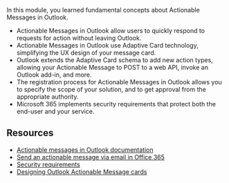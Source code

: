 In this module, you learned fundamental concepts about Actionable Messages in Outlook.

- Actionable Messages in Outlook allow users to quickly respond to requests for action without leaving Outlook.
- Actionable Messages in Outlook use Adaptive Card technology, simplifying the UX design of your message card.
- Outlook extends the Adaptive Card schema to add new action types, allowing your Actionable Message to POST to a web API, invoke an Outlook add-in, and more.
- The registration process for Actionable Messages in Outlook allows you to specify the scope of your solution, and to get approval from the appropriate authority.
- Microsoft 365 implements security requirements that protect both the end-user and your service.

## Resources

- [Actionable messages in Outlook documentation](/outlook/actionable-messages)
- [Send an actionable message via email in Office 365](/outlook/actionable-messages/send-via-email)
- [Security requirements](/outlook/actionable-messages/security-requirements)
- [Designing Outlook Actionable Message cards](/outlook/actionable-messages/adaptive-card)

